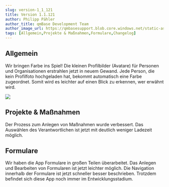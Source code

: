 ```yaml
---
slug: version-1_1_121
title: Version 1.1.121
author: Philipp Pähler
author_title: qmBase Development Team
author_image_url: https://qmbasesupport.blob.core.windows.net/static-assets/img/persons/paehler_round.png
tags: [Allgemein,Projekte & Maßnahmen,Formulare,Changelog]
---
```

## Allgemein

Wir bringen Farbe ins Spiel! Die kleinen Profilbilder (Avatare) für Personen und Organisationen erstrahlen jetzt in neuem Gewand. Jede Person, die kein Profilfoto hochgeladen hat, bekommt automatisch eine Farbe zugeordnet. Somit wird es leichter auf einen Blick zu erkennen, wer erwähnt wird.

![](https://caqadmin.blob.core.windows.net/releasenotes/108-images/mceclip1.png)

## Projekte & Maßnahmen

Der Prozess zum Anlegen von Maßnahmen wurde verbessert. Das Auswählen des Verantwortlichen ist jetzt mit deutlich weniger Ladezeit möglich.

## Formulare

Wir haben die App Formulare in großen Teilen überarbeitet. Das Anlegen und Bearbeiten von Formularen ist jetzt leichter möglich. Die Navigation innerhalb der Formulare ist jetzt schneller besser beschrieben. Trotzdem befindet sich diese App noch immer im Entwicklungsstadium.